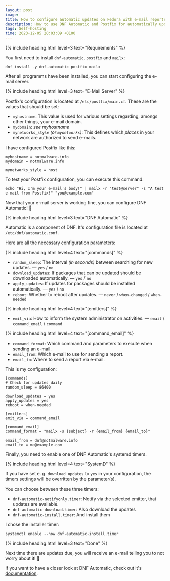 ```yaml
---
layout: post
image: 
title: How to configure automatic updates on Fedora with e-mail reports
description: How to use DNF Automatic and Postfix for automatically updating your Fedora server and sending reports via e-mail about the update.
tags: Self-hosting
time: 2023-12-05 20:03:09 +0100
---
```


{% include heading.html level=3 text="Requirements" %}

You first need to install `dnf-automatic`, `postfix` and `mailx`:

```
dnf install -y dnf-automatic postfix mailx
```

After all programms have been installed, you can start configuring the e-mail server.

{% include heading.html level=3 text="E-Mail Server" %}

Postfix's configuration is located at `/etc/postfix/main.cf`. These are the values that should be set:

- `myhostname`: This value is used for various settings regarding, amongs other things, your e-mail domain.
- `mydomain`: *see myhostname*
- `mynetworks_style` *(or `mynetworks`)*: This defines which *places* in your network are authorized to send e-mails.

I have configured Postfix like this:

```
myhostname = notmalware.info
mydomain = notmalware.info

mynetworks_style = host
```

To test your Postfix configuration, you can execute this command:

```
echo "Hi, I'm your e-mail's body!" | mailx -r "test@server" -s "A test e-mail from Postfix!" "you@example.com"
```

Now that your e-mail server is working fine, you can configure DNF Automatic! 🤩

{% include heading.html level=3 text="DNF Automatic" %}

Automatic is a component of DNF. It's configuration file is located at `/etc/dnf/automatic.conf`.

Here are all the necessary configuration parameters:

{% include heading.html level=4 text="[commands]" %}

- `random_sleep`: The interval *(in seconds)* between searching for new updates. — `yes` / `no`
- `download_updates`: If packages that can be updated should be downloaded automatically. — `yes` / `no`
- `apply_updates`: If updates for packages should be installed automatically. — `yes` / `no`
- `reboot`: Whether to reboot after updates. — `never` / `when-changed` / `when-needed`

{% include heading.html level=4 text="[emitters]" %}

- `emit_via`: How to inform the system administrator on activities. — `email` / `command_email` / `command`

{% include heading.html level=4 text="[command_email]" %}

- `command_format`: Which command and parameters to execute when sending an e-mail.
- `email_from`: Which e-mail to use for sending a report.
- `email_to`: Where to send a report via e-mail.

This is my configuration:

```
[commands]
# Check for updates daily
random_sleep = 86400

download_updates = yes
apply_updates = yes
reboot = when-needed

[emitters]
emit_via = command_email

[command_email]
command_format = "mailx -s {subject} -r {email_from} {email_to}"

email_from = dnf@notmalware.info
email_to = me@example.com
```

Finally, you need to enable one of DNF Automatic's systemd timers.

{% include heading.html level=4 text="SystemD" %}

If you have set e. g. `download_updates` to `yes` in your configuration, the timers settings will be overritten by the parameter(s).

You can choose between these three timers:

- `dnf-automatic-notifyonly.timer`: Notify via the selected emitter, that updates are available.
- `dnf-automatic-download.timer`: Also download the updates
- `dnf-automatic-install.timer`: And install them

I chose the installer timer:

```
systemctl enable --now dnf-automatic-install.timer
```

{% include heading.html level=3 text="Done" %}

Next time there are updates due, you will receive an e-mail telling you to not worry about it! 🥳

If you want to have a closer look at DNF Automatic, check out it's [documentation](https://dnf.readthedocs.io/en/latest/automatic.html).
